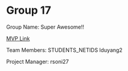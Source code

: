# Group 17
Group Name: Super Awesome!!

[MVP Link](http://cs196.cs.illinois.edu)

Team Members: STUDENTS_NETIDS
lduyang2

Project Manager: rsoni27
